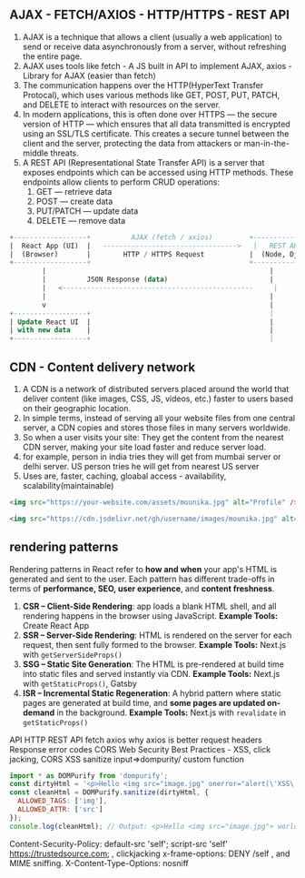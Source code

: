 ## AJAX - FETCH/AXIOS - HTTP/HTTPS - REST API
1. AJAX is a technique that allows a client (usually a web application) to send or receive data asynchronously from a server, without refreshing the entire page.
2. AJAX uses tools like fetch - A JS built in API to implement AJAX, axios - Library for AJAX (easier than fetch)
3. The communication happens over the HTTP(HyperText Transfer Protocal), which uses various methods like GET, POST, PUT, PATCH, and DELETE to interact with resources on the server.
4. In modern applications, this is often done over HTTPS — the secure version of HTTP — which ensures that all data transmitted is encrypted using an SSL/TLS certificate. This creates a secure tunnel between the client and the server, protecting the data from attackers or man-in-the-middle threats.
5. A REST API (Representational State Transfer API) is a server that exposes endpoints which can be accessed using HTTP methods. These endpoints allow clients to perform CRUD operations:
   1. GET — retrieve data
   2. POST — create data
   3. PUT/PATCH — update data
   4. DELETE — remove data

```sql
+------------------+          AJAX (fetch / axios)         +------------------+
|  React App (UI)  |   --------------------------------->   |   REST API Server |
|  (Browser)       |        HTTP / HTTPS Request           |  (Node, Django, etc.)
+------------------+                                       +------------------+
        |                                                       |
        |          JSON Response (data)                         |
        |   <-----------------------------------------------     |
        |                                                       |
        v                                                       |
+------------------+                                            |
| Update React UI  |                                            |
| with new data    |                                            |
+------------------+                                            |

```

## CDN - Content delivery network
1. A CDN is a network of distributed servers placed around the world that deliver content (like images, CSS, JS, videos, etc.) faster to users based on their geographic location.
2. In simple terms, instead of serving all your website files from one central server, a CDN copies and stores those files in many servers worldwide.
3. So when a user visits your site: They get the content from the nearest CDN server, making your site load faster and reduce server load.
4. for example, person in india tries they will get from mumbai server or delhi server. US person tries he will get from nearest US server
5. Uses are, faster, caching, gloabal access - availability, scalability(maintainable) 

```HTML
<img src="https://your-website.com/assets/mounika.jpg" alt="Profile" /> // local

<img src="https://cdn.jsdelivr.net/gh/username/images/mounika.jpg" alt="Profile" /> // CDN
```

## rendering patterns
Rendering patterns in React refer to **how and when** your app's HTML is generated and sent to the user. Each pattern has different trade-offs in terms of **performance, SEO, user experience**, and **content freshness**.
1. **CSR – Client-Side Rendering**: app loads a blank HTML shell, and all rendering happens in the browser using JavaScript.
**Example Tools:** Create React App
2. **SSR – Server-Side Rendering**: HTML is rendered on the server for each request, then sent fully formed to the browser.
**Example Tools:** Next.js with `getServerSideProps()`
3. **SSG – Static Site Generation**: The HTML is pre-rendered at build time into static files and served instantly via CDN.
**Example Tools:** Next.js with `getStaticProps()`, Gatsby
4. **ISR – Incremental Static Regeneration**: A hybrid pattern where static pages are generated at build time, and **some pages are updated on-demand** in the background.
**Example Tools:** Next.js with `revalidate` in `getStaticProps()`



API
HTTP
REST API
fetch
axios
why axios is better
request headers
Response error codes
CORS
Web Security Best Practices - XSS, click jacking, CORS
XSS
sanitize input=>dompurity/ custom function

```js
import * as DOMPurify from 'dompurify';
const dirtyHtml = '<p>Hello <img src="image.jpg" onerror="alert(\'XSS\')"> world!</p>';
const cleanHtml = DOMPurify.sanitize(dirtyHtml, {
  ALLOWED_TAGS: ['img'],
  ALLOWED_ATTR: ['src']
});
console.log(cleanHtml); // Output: <p>Hello <img src="image.jpg"> world!</p>
```
Content-Security-Policy: default-src 'self'; script-src 'self' https://trustedsource.com;
, clickjacking
x-frame-options: DENY /self
, and MIME sniffing.
X-Content-Type-Options: nosniff
